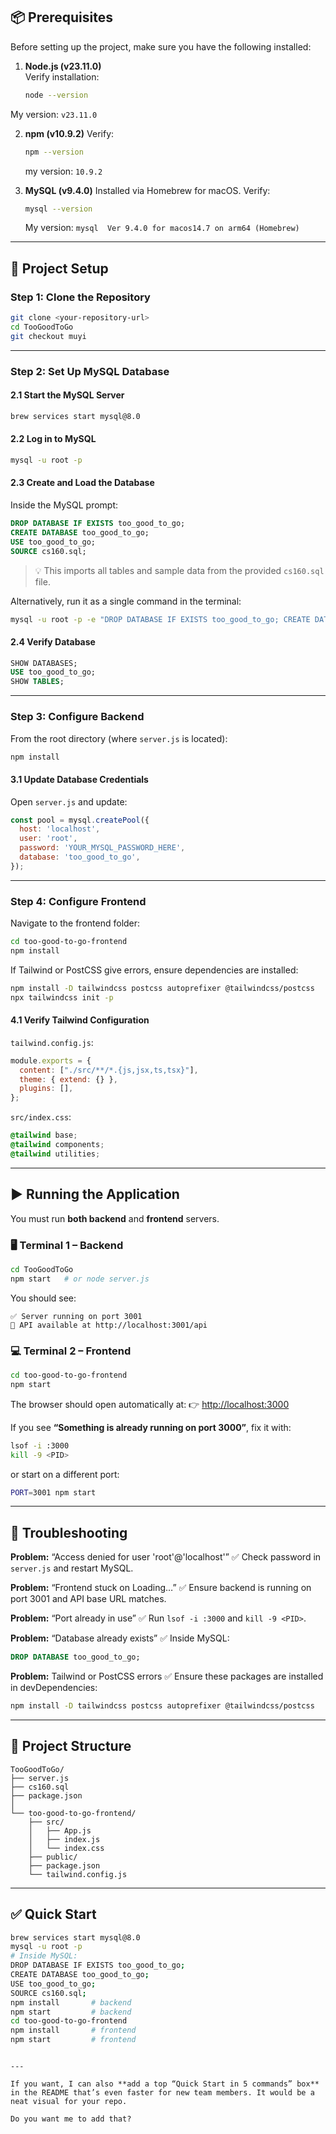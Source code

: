 ## 📦 Prerequisites

Before setting up the project, make sure you have the following installed:

1. **Node.js (v23.11.0)**  
   Verify installation:  
   ```bash
   node --version
   ```

My version: `v23.11.0`

2. **npm (v10.9.2)**
   Verify:

   ```bash
   npm --version
   ```

   my version: `10.9.2`

3. **MySQL (v9.4.0)**
   Installed via Homebrew for macOS.
   Verify:

   ```bash
   mysql --version
   ```

   My version: `mysql  Ver 9.4.0 for macos14.7 on arm64 (Homebrew)`

---

## 🚀 Project Setup

### Step 1: Clone the Repository

```bash
git clone <your-repository-url>
cd TooGoodToGo
git checkout muyi
```

---

### Step 2: Set Up MySQL Database

#### 2.1 Start the MySQL Server

```bash
brew services start mysql@8.0
```

#### 2.2 Log in to MySQL

```bash
mysql -u root -p
```

#### 2.3 Create and Load the Database

Inside the MySQL prompt:

```sql
DROP DATABASE IF EXISTS too_good_to_go;
CREATE DATABASE too_good_to_go;
USE too_good_to_go;
SOURCE cs160.sql;
```

> 💡 This imports all tables and sample data from the provided `cs160.sql` file.

Alternatively, run it as a single command in the terminal:

```bash
mysql -u root -p -e "DROP DATABASE IF EXISTS too_good_to_go; CREATE DATABASE too_good_to_go; USE too_good_to_go; SOURCE cs160.sql;"
```

#### 2.4 Verify Database

```sql
SHOW DATABASES;
USE too_good_to_go;
SHOW TABLES;
```

---

### Step 3: Configure Backend

From the root directory (where `server.js` is located):

```bash
npm install
```

#### 3.1 Update Database Credentials

Open `server.js` and update:

```javascript
const pool = mysql.createPool({
  host: 'localhost',
  user: 'root',
  password: 'YOUR_MYSQL_PASSWORD_HERE',
  database: 'too_good_to_go',
});
```

---

### Step 4: Configure Frontend

Navigate to the frontend folder:

```bash
cd too-good-to-go-frontend
npm install
```

If Tailwind or PostCSS give errors, ensure dependencies are installed:

```bash
npm install -D tailwindcss postcss autoprefixer @tailwindcss/postcss
npx tailwindcss init -p
```

#### 4.1 Verify Tailwind Configuration

`tailwind.config.js`:

```javascript
module.exports = {
  content: ["./src/**/*.{js,jsx,ts,tsx}"],
  theme: { extend: {} },
  plugins: [],
};
```

`src/index.css`:

```css
@tailwind base;
@tailwind components;
@tailwind utilities;
```

---

## ▶️ Running the Application

You must run **both backend** and **frontend** servers.

### 🖥️ Terminal 1 – Backend

```bash
cd TooGoodToGo
npm start   # or node server.js
```

You should see:

```
✅ Server running on port 3001
📡 API available at http://localhost:3001/api
```

### 💻 Terminal 2 – Frontend

```bash
cd too-good-to-go-frontend
npm start
```

The browser should open automatically at:
👉 [http://localhost:3000](http://localhost:3000)

If you see **“Something is already running on port 3000”**, fix it with:

```bash
lsof -i :3000
kill -9 <PID>
```

or start on a different port:

```bash
PORT=3001 npm start
```

---

## 🐛 Troubleshooting

**Problem:** “Access denied for user 'root'@'localhost'”
✅ Check password in `server.js` and restart MySQL.

**Problem:** “Frontend stuck on Loading…”
✅ Ensure backend is running on port 3001 and API base URL matches.

**Problem:** “Port already in use”
✅ Run `lsof -i :3000` and `kill -9 <PID>`.

**Problem:** “Database already exists”
✅ Inside MySQL:

```sql
DROP DATABASE too_good_to_go;
```

**Problem:** Tailwind or PostCSS errors
✅ Ensure these packages are installed in devDependencies:

```bash
npm install -D tailwindcss postcss autoprefixer @tailwindcss/postcss
```

---


## 🧰 Project Structure

```
TooGoodToGo/
├── server.js
├── cs160.sql
├── package.json
│
└── too-good-to-go-frontend/
    ├── src/
    │   ├── App.js
    │   ├── index.js
    │   └── index.css
    ├── public/
    ├── package.json
    └── tailwind.config.js
```

---

## ✅ Quick Start

```bash
brew services start mysql@8.0
mysql -u root -p
# Inside MySQL:
DROP DATABASE IF EXISTS too_good_to_go;
CREATE DATABASE too_good_to_go;
USE too_good_to_go;
SOURCE cs160.sql;
npm install       # backend
npm start         # backend
cd too-good-to-go-frontend
npm install       # frontend
npm start         # frontend
```

```

---

If you want, I can also **add a top “Quick Start in 5 commands” box** in the README that’s even faster for new team members. It would be a neat visual for your repo.  

Do you want me to add that?
```
